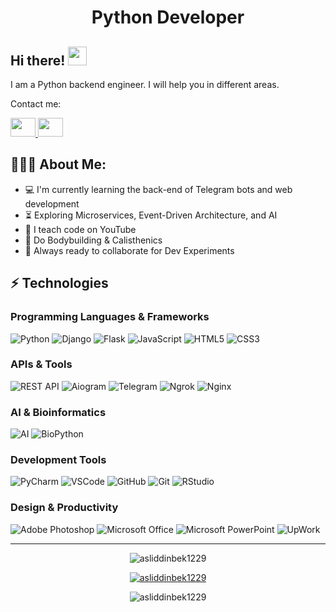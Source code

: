 <h1 align="center">Python Developer</h1>

## Hi there! <img src="https://raw.githubusercontent.com/aemmadi/aemmadi/master/wave.gif" width="30px">

I am a Python backend engineer. I will help you in different areas. </br>

Contact me:

<a href="https://t.me/Asliddinbek_official">
 <img src="https://static.vecteezy.com/system/resources/previews/017/221/781/original/telegram-logo-transparent-free-png.png" width="40" height="30">  
</a>
<a href="https://instagram.com/asliddinbek1229">
 <img src="https://png.pngtree.com/png-vector/20221018/ourmid/pngtree-instagram-icon-png-image_6315974.png" width="40" height="30">
</a>

<h2 align="left">👨🏻‍💻 About Me:</h2>

- :computer: I'm currently learning the back-end of Telegram bots and web development
- :hourglass_flowing_sand: Exploring Microservices, Event-Driven Architecture, and AI
- :triangular_flag_on_post: I teach code on YouTube
- :muscle: Do Bodybuilding & Calisthenics
- :rocket: Always ready to collaborate for Dev Experiments

## ⚡ Technologies

### Programming Languages & Frameworks
![Python](https://img.shields.io/badge/Python-FFD43B?style=for-the-badge&logo=python&logoColor=blue)
![Django](https://img.shields.io/badge/Django-092E20?style=for-the-badge&logo=django&logoColor=white)
![Flask](https://img.shields.io/badge/Flask-000000?style=for-the-badge&logo=flask&logoColor=white)
![JavaScript](https://img.shields.io/badge/JavaScript-F7DF1E?style=for-the-badge&logo=javascript&logoColor=black)
![HTML5](https://img.shields.io/badge/HTML5-E34F26?style=for-the-badge&logo=html5&logoColor=white)
![CSS3](https://img.shields.io/badge/CSS3-1572B6?style=for-the-badge&logo=css3&logoColor=white)

### APIs & Tools
![REST API](https://img.shields.io/badge/REST_API-007ACC?style=for-the-badge&logo=rest-api&logoColor=white)
![Aiogram](https://img.shields.io/badge/Aiogram-2CA5E0?style=for-the-badge&logo=telegram&logoColor=white)
![Telegram](https://img.shields.io/badge/Telegram-2CA5E0?style=for-the-badge&logo=telegram&logoColor=white)
![Ngrok](https://img.shields.io/badge/Ngrok-1F1F1F?style=for-the-badge&logo=ngrok&logoColor=white)
![Nginx](https://img.shields.io/badge/Nginx-009639?style=for-the-badge&logo=nginx&logoColor=white)

### AI & Bioinformatics
![AI](https://img.shields.io/badge/AI-FF6F61?style=for-the-badge&logo=artificial-intelligence&logoColor=white)
![BioPython](https://img.shields.io/badge/BioPython-1E90FF?style=for-the-badge&logo=python&logoColor=white)

### Development Tools
![PyCharm](https://img.shields.io/badge/PyCharm-000000.svg?&style=for-the-badge&logo=PyCharm&logoColor=white)
![VSCode](https://img.shields.io/badge/VSCode-0078D4?style=for-the-badge&logo=visual%20studio%20code&logoColor=white)
![GitHub](https://img.shields.io/badge/GitHub-100000?style=for-the-badge&logo=github&logoColor=white)
![Git](https://img.shields.io/badge/Git-F05032?style=for-the-badge&logo=git&logoColor=white)
![RStudio](https://img.shields.io/badge/RStudio-75AADB?style=for-the-badge&logo=RStudio&logoColor=white)

### Design & Productivity
![Adobe Photoshop](https://img.shields.io/badge/Adobe%20Photoshop-31A8FF?style=for-the-badge&logo=Adobe%20Photoshop&logoColor=black)
![Microsoft Office](https://img.shields.io/badge/Microsoft_Office-D83B01?style=for-the-badge&logo=microsoft-office&logoColor=white)
![Microsoft PowerPoint](https://img.shields.io/badge/Microsoft_PowerPoint-B7472A?style=for-the-badge&logo=microsoft-powerpoint&logoColor=white)
![UpWork](https://img.shields.io/badge/UpWork-6FDA44?style=for-the-badge&logo=Upwork&logoColor=white)

---

<p align="center"> 
  <img src="https://github-readme-stats.vercel.app/api?username=asliddinbek1229&show_icons=true&theme=gotham" alt="asliddinbek1229" />
</p>

<p align="center"> 
  <a href="https://github.com/ryo-ma/github-profile-trophy">
    <img src="https://github-profile-trophy.vercel.app/?username=asliddinbek1229&theme=onestar&row=1&margin-w=15&margin-h=15&no-bg=true" alt="asliddinbek1229" />
  </a> 
</p>

<p align="center">
  <img src="https://github-readme-streak-stats.herokuapp.com/?user=asliddinbek1229&theme=gotham" alt="asliddinbek1229" />
</p>
